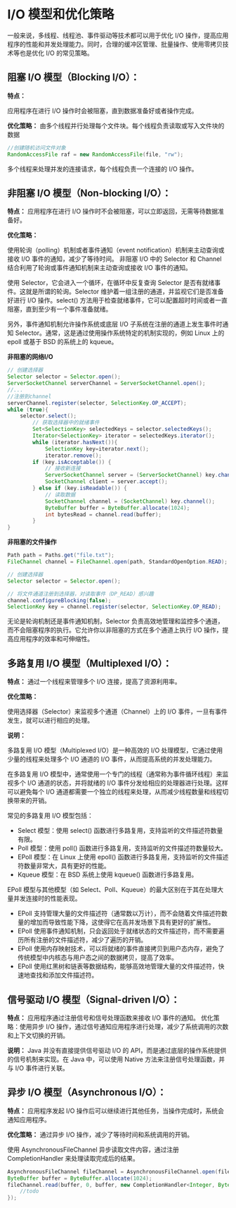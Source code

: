 # I/O 模型和优化策略

一般来说，多线程、线程池、事件驱动等技术都可以用于优化 I/O 操作，提高应用程序的性能和并发处理能力。同时，合理的缓冲区管理、批量操作、使用零拷贝技术等也是优化 I/O 的常见策略。

## 阻塞 I/O 模型（Blocking I/O）：

**特点：** 

应用程序在进行 I/O 操作时会被阻塞，直到数据准备好或者操作完成。

**优化策略：**
由多个线程并行处理每个文件块。每个线程负责读取或写入文件块的数据
```Java
//创建随机访问文件对象
RandomAccessFile raf = new RandomAccessFile(file, "rw");
```
多个线程来处理并发的连接请求，每个线程负责一个连接的 I/O 操作。

## 非阻塞 I/O 模型（Non-blocking I/O）：

**特点：**
应用程序在进行 I/O 操作时不会被阻塞，可以立即返回，无需等待数据准备好。

**优化策略：**

使用轮询（polling）机制或者事件通知（event notification）机制来主动查询或接收 I/O 事件的通知，减少了等待时间。
非阻塞 I/O 中的 Selector 和 Channel 结合利用了轮询或事件通知机制来主动查询或接收 I/O 事件的通知。

使用 Selector，它会进入一个循环，在循环中反复查询 Selector 是否有就绪事件。这就是所谓的轮询。Selector 维护着一组注册的通道，并监视它们是否准备好进行 I/O 操作。select() 方法用于检查就绪事件，它可以配置超时时间或者一直阻塞，直到至少有一个事件准备就绪。

另外，事件通知机制允许操作系统或底层 I/O 子系统在注册的通道上发生事件时通知 Selector。通常，这是通过使用操作系统特定的机制实现的，例如 Linux 上的 epoll 或基于 BSD 的系统上的 kqueue。



**非阻塞的网络I/O**
```java
// 创建选择器
Selector selector = Selector.open();
ServerSocketChannel serverChannel = ServerSocketChannel.open();
//...
//注册到channel        
serverChannel.register(selector, SelectionKey.OP_ACCEPT);
while (true){
    selector.select();
        // 获取选择器中的就绪事件
        Set<SelectionKey> selectedKeys = selector.selectedKeys();
        Iterator<SelectionKey> iterator = selectedKeys.iterator();
        while (iterator.hasNext()){
            SelectionKey key=iterator.next();
            iterator.remove();
        if (key.isAcceptable()) {
            // 接收新连接
            ServerSocketChannel server = (ServerSocketChannel) key.channel();
            SocketChannel client = server.accept();
        } else if (key.isReadable()) {
            // 读取数据
            SocketChannel channel = (SocketChannel) key.channel();
            ByteBuffer buffer = ByteBuffer.allocate(1024);
            int bytesRead = channel.read(buffer);
        }
}
```
**非阻塞的文件操作**
```java
Path path = Paths.get("file.txt");
FileChannel channel = FileChannel.open(path, StandardOpenOption.READ);

// 创建选择器
Selector selector = Selector.open();

// 将文件通道注册到选择器，对读取事件（OP_READ）感兴趣
channel.configureBlocking(false);
SelectionKey key = channel.register(selector, SelectionKey.OP_READ);
```
无论是轮询机制还是事件通知机制，Selector 负责高效地管理和监控多个通道，而不会阻塞程序的执行。它允许你以非阻塞的方式在多个通道上执行 I/O 操作，提高应用程序的效率和可伸缩性。

## 多路复用 I/O 模型（Multiplexed I/O）：

**特点：**
通过一个线程来管理多个 I/O 连接，提高了资源利用率。

**优化策略：**

使用选择器（Selector）来监视多个通道（Channel）上的 I/O 事件，一旦有事件发生，就可以进行相应的处理。

**说明：**

多路复用 I/O 模型（Multiplexed I/O）是一种高效的 I/O 处理模型，它通过使用少量的线程来处理多个 I/O 通道的 I/O 事件，从而提高系统的并发处理能力。

在多路复用 I/O 模型中，通常使用一个专门的线程（通常称为事件循环线程）来监视多个 I/O 通道的状态，并将就绪的 I/O 事件分发给相应的处理器进行处理。这样可以避免每个 I/O 通道都需要一个独立的线程来处理，从而减少线程数量和线程切换带来的开销。

常见的多路复用 I/O 模型包括：
+ Select 模型：使用 select() 函数进行多路复用，支持监听的文件描述符数量有限。
+ Poll 模型：使用 poll() 函数进行多路复用，支持监听的文件描述符数量较大。
+ EPoll 模型：在 Linux 上使用 epoll() 函数进行多路复用，支持监听的文件描述符数量非常大，具有更好的性能。
+ Kqueue 模型：在 BSD 系统上使用 kqueue() 函数进行多路复用。

EPoll 模型与其他模型（如 Select、Poll、Kqueue）的最大区别在于其在处理大量并发连接时的性能表现。
+ EPoll 支持管理大量的文件描述符（通常数以万计），而不会随着文件描述符数量的增加而导致性能下降，这使得它在高并发场景下具有更好的扩展性。
+ EPoll 使用事件通知机制，只会返回处于就绪状态的文件描述符，而不需要遍历所有注册的文件描述符，减少了遍历的开销。
+ EPoll 使用内存映射技术，可以将就绪的事件直接拷贝到用户态内存，避免了传统模型中内核态与用户态之间的数据拷贝，提高了效率。
+ EPoll 使用红黑树和链表等数据结构，能够高效地管理大量的文件描述符，快速地查找和添加文件描述符。


## 信号驱动 I/O 模型（Signal-driven I/O）：

**特点：**
应用程序通过注册信号和信号处理函数来接收 I/O 事件的通知。
优化策略：使用异步 I/O 操作，通过信号通知应用程序进行处理，减少了系统调用的次数和上下文切换的开销。

**说明：**
Java 并没有直接提供信号驱动 I/O 的 API，而是通过底层的操作系统提供的信号机制来实现。在 Java 中，可以使用 Native 方法来注册信号处理函数，并与 I/O 事件进行关联。

## 异步 I/O 模型（Asynchronous I/O）：

**特点：**
应用程序发起 I/O 操作后可以继续进行其他任务，当操作完成时，系统会通知应用程序。

**优化策略：**
通过异步 I/O 操作，减少了等待时间和系统调用的开销。

使用 AsynchronousFileChannel 异步读取文件内容，通过注册 CompletionHandler 来处理读取完成后的结果。
```java
AsynchronousFileChannel fileChannel = AsynchronousFileChannel.open(filePath, StandardOpenOption.READ);
ByteBuffer buffer = ByteBuffer.allocate(1024);
fileChannel.read(buffer, 0, buffer, new CompletionHandler<Integer, ByteBuffer>() {
    //todo
});
```

